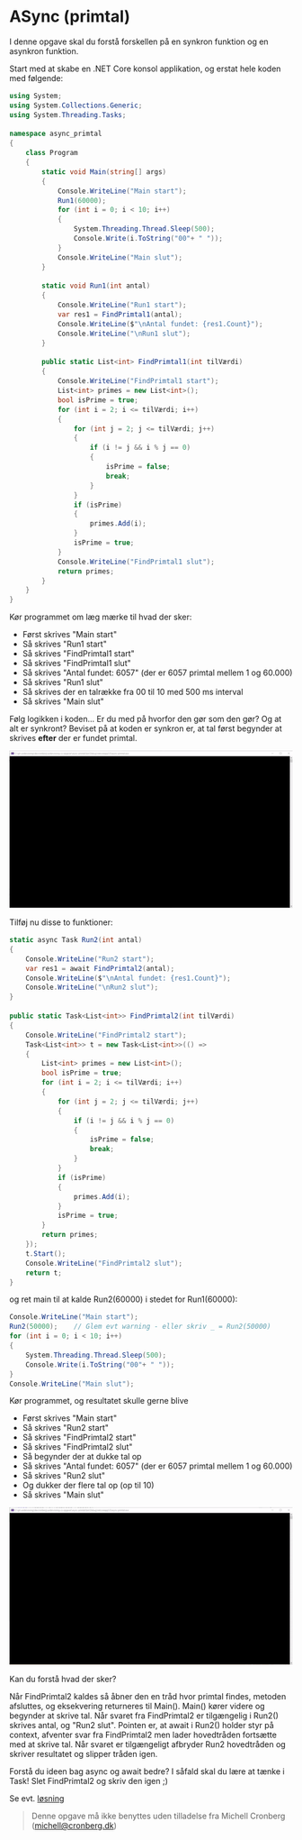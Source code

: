 ﻿# ASync (primtal)

I denne opgave skal du forstå forskellen på en synkron funktion og en asynkron funktion. 

Start med at skabe en .NET Core konsol applikation, og erstat hele koden med følgende:

```csharp
using System;
using System.Collections.Generic;
using System.Threading.Tasks;

namespace async_primtal
{
    class Program
    {
        static void Main(string[] args)
        {
            Console.WriteLine("Main start");
            Run1(60000);
            for (int i = 0; i < 10; i++)
            {
                System.Threading.Thread.Sleep(500);
                Console.Write(i.ToString("00"+ " "));
            }            
            Console.WriteLine("Main slut");
        }

        static void Run1(int antal)
        {
            Console.WriteLine("Run1 start");
            var res1 = FindPrimtal1(antal);
            Console.WriteLine($"\nAntal fundet: {res1.Count}");
            Console.WriteLine("\nRun1 slut");
        }

        public static List<int> FindPrimtal1(int tilVærdi)
        {
            Console.WriteLine("FindPrimtal1 start");
            List<int> primes = new List<int>();
            bool isPrime = true;
            for (int i = 2; i <= tilVærdi; i++)
            {
                for (int j = 2; j <= tilVærdi; j++)
                {
                    if (i != j && i % j == 0)
                    {
                        isPrime = false;
                        break;
                    }
                }
                if (isPrime)
                {
                    primes.Add(i);
                }
                isPrime = true;
            }
            Console.WriteLine("FindPrimtal1 slut");
            return primes;
        }
    }
}
```

Kør programmet om læg mærke til hvad der sker:

- Først skrives "Main start"
- Så skrives "Run1 start"
- Så skrives "FindPrimtal1 start"
- Så skrives "FindPrimtal1 slut"
- Så skrives "Antal fundet: 6057" (der er 6057 primtal mellem 1 og 60.000)
- Så skrives "Run1 slut"
- Så skrives der en talrække fra 00 til 10 med 500 ms interval
- Så skrives "Main slut"

Følg logikken i koden... Er du med på hvorfor den gør som den gør? Og at alt er synkront? Beviset på at
koden er synkron er, at tal først begynder at skrives **efter** der er fundet primtal.

![](v1.gif)

Tilføj nu disse to funktioner:

```csharp
static async Task Run2(int antal)
{
    Console.WriteLine("Run2 start");
    var res1 = await FindPrimtal2(antal);
    Console.WriteLine($"\nAntal fundet: {res1.Count}");
    Console.WriteLine("\nRun2 slut");
}

public static Task<List<int>> FindPrimtal2(int tilVærdi)
{
    Console.WriteLine("FindPrimtal2 start");
    Task<List<int>> t = new Task<List<int>>(() =>
    {
        List<int> primes = new List<int>();
        bool isPrime = true;
        for (int i = 2; i <= tilVærdi; i++)
        {
            for (int j = 2; j <= tilVærdi; j++)
            {
                if (i != j && i % j == 0)
                {
                    isPrime = false;
                    break;
                }
            }
            if (isPrime)
            {
                primes.Add(i);
            }
            isPrime = true;
        }
        return primes;
    });
    t.Start();
    Console.WriteLine("FindPrimtal2 slut");
    return t;
}
```

og ret main til at kalde Run2(60000) i stedet for Run1(60000):

```csharp
Console.WriteLine("Main start");
Run2(50000);    // Glem evt warning - eller skriv _ = Run2(50000)
for (int i = 0; i < 10; i++)
{
    System.Threading.Thread.Sleep(500);
    Console.Write(i.ToString("00"+ " "));
}
Console.WriteLine("Main slut");
```

Kør programmet, og resultatet skulle gerne blive

- Først skrives "Main start"
- Så skrives "Run2 start"
- Så skrives "FindPrimtal2 start"
- Så skrives "FindPrimtal2 slut"
- Så begynder der at dukke tal op
- Så skrives "Antal fundet: 6057" (der er 6057 primtal mellem 1 og 60.000)
- Så skrives "Run2 slut"
- Og dukker der flere tal op (op til 10)
- Så skrives "Main slut"

![](v2.gif)

Kan du forstå hvad der sker? 

Når FindPrimtal2 kaldes så åbner den en tråd hvor primtal findes, metoden afsluttes, og eksekvering returneres
til Main(). Main() kører videre og begynder at skrive tal. Når svaret fra FindPrimtal2 er tilgængelig i Run2() skrives antal, og 
"Run2 slut". Pointen er, at await i Run2() holder styr på context, afventer svar fra FindPrimtal2 men lader hovedtråden fortsætte med at skrive tal. Når
svaret er tilgængeligt afbryder Run2 hovedtråden og skriver resultatet og slipper tråden igen.

Forstå du ideen bag async og await bedre? I såfald skal du lære at tænke i Task! Slet FindPrimtal2 og skriv den igen ;)

Se evt. [løsning](https://github.com/devcronberg/undervisning-cs-opgaver/blob/master/async-primtal/Program.cs)

<!-- footerstart -->
> Denne opgave må ikke benyttes uden tilladelse fra Michell Cronberg (michell@cronberg.dk)
<!-- footerslut -->
